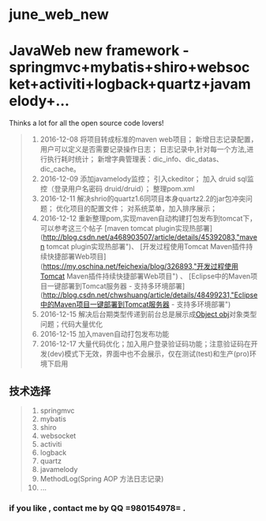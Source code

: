 # june_web_new
JavaWeb new framework - springmvc+mybatis+shiro+websocket+activiti+logback+quartz+javamelody+...
===
Thinks a lot for all the open source code lovers!

 > 1. 2016-12-08 
 	将项目转成标准的maven web项目；
	新增日志记录配置，用户可以定义是否需要记录操作日志；
	日志记录中,针对每一个方法,进行执行耗时统计；
	新增字典管理表：dic_info、dic_datas、dic_cache。
 > 2. 2016-12-09 
 	添加javamelody监控；
 	引入ckeditor；
 	加入 druid sql监控（登录用户名密码 druid/druid）；
 	整理pom.xml
 > 3. 2016-12-11 解决shrio的quartz1.6同项目本身quartz2.2的jar包冲突问题；
 	优化项目的配置文件；
 	对系统菜单，加入排序展示；
 > 4. 2016-12-12 重新整理pom,实现maven自动构建打包发布到tomcat下，可以参考这三个帖子
 [maven tomcat plugin实现热部署](http://blog.csdn.net/a468903507/article/details/45392083,"maven tomcat plugin实现热部署")、
 [开发过程使用Tomcat Maven插件持续快捷部署Web项目](https://my.oschina.net/feichexia/blog/326893,"开发过程使用Tomcat Maven插件持续快捷部署Web项目") 、
 [Eclipse中的Maven项目一键部署到Tomcat服务器 - 支持多环境部署](http://blog.csdn.net/chwshuang/article/details/48499231,"Eclipse中的Maven项目一键部署到Tomcat服务器 - 支持多环境部署")
 > 5. 2016-12-15 解决后台期类型传递到前台总是展示成[Object obj](http://www.cnblogs.com/aquriushu/p/5777844.html)对象类型问题；代码大量优化
 > 6. 2016-12-15 加入maven自动打包发布功能
 > 7. 2016-12-17 大量代码优化；加入用户登录验证码功能；注意验证码在开发(dev)模式下无效，界面中也不会展示，仅在测试(test)和生产(pro)环境下启用
 
 
 
 
## 技术选择 
 > 1. springmvc
 > 2. mybatis
 > 3. shiro
 > 4. websocket
 > 5. activiti
 > 6. logback
 > 7. quartz
 > 8. javamelody
 > 9. MethodLog(Spring AOP 方法日志记录)
 > 10. ...
 
### if you like , contact me by QQ =980154978= .
